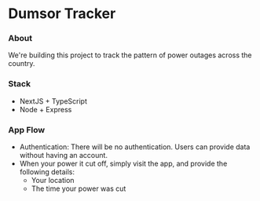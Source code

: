 # Dumsor Tracker

### About
We're building this project to track the pattern of power outages across the country.

### Stack
- NextJS + TypeScript
- Node + Express

### App Flow
- Authentication: There will be no authentication. Users can provide data without having an account.
- When your power it cut off, simply visit the app, and provide the following details:
    - Your location
    - The time your power was cut